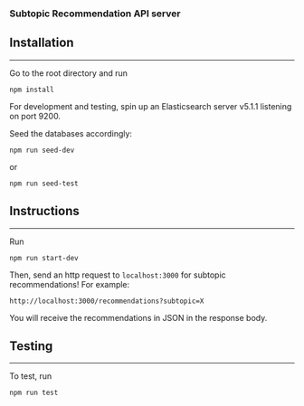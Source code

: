 ### Subtopic Recommendation API server

## Installation
----
Go to the root directory and run

```
npm install
```

For development and testing, spin up an Elasticsearch server v5.1.1 listening on port 9200.

Seed the databases accordingly:

```
npm run seed-dev
```
or

```
npm run seed-test
```

## Instructions
----
Run

```
npm run start-dev
```

Then, send an http request to `localhost:3000` for subtopic recommendations! For example:

```
http://localhost:3000/recommendations?subtopic=X
```

You will receive the recommendations in JSON in the response body.

## Testing
----
To test, run

```
npm run test
```